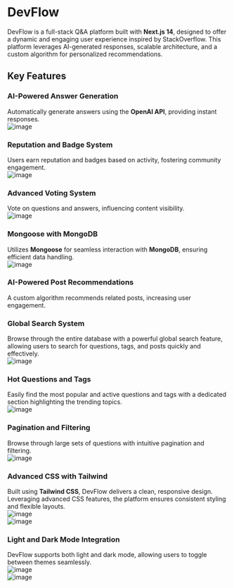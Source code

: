 # DevFlow

DevFlow is a full-stack Q&A platform built with **Next.js 14**, designed to offer a dynamic and engaging user experience inspired by StackOverflow. This platform leverages AI-generated responses, scalable architecture, and a custom algorithm for personalized recommendations.

## Key Features

### AI-Powered Answer Generation
Automatically generate answers using the **OpenAI API**, providing instant responses.  
![image](https://github.com/user-attachments/assets/f428f0cc-9296-406b-9e75-64ab47db738d)  

### Reputation and Badge System
Users earn reputation and badges based on activity, fostering community engagement.  
![image](https://github.com/user-attachments/assets/90bd0490-ed5b-4d12-b34d-dcf3bc54e558)  

### Advanced Voting System
Vote on questions and answers, influencing content visibility.  
![image](https://github.com/user-attachments/assets/4a7bc108-c287-405e-a52a-87fb6e410c42)  

### Mongoose with MongoDB
Utilizes **Mongoose** for seamless interaction with **MongoDB**, ensuring efficient data handling.  
![image](https://github.com/user-attachments/assets/428a476a-1dae-4646-873d-8f6daf2072de)  

### AI-Powered Post Recommendations
A custom algorithm recommends related posts, increasing user engagement.  

### Global Search System
Browse through the entire database with a powerful global search feature, allowing users to search for questions, tags, and posts quickly and effectively.  
![image](https://github.com/user-attachments/assets/bd788087-f93d-4d10-b436-b837fc30c35c)  

### Hot Questions and Tags
Easily find the most popular and active questions and tags with a dedicated section highlighting the trending topics.  
![image](https://github.com/user-attachments/assets/e13c0955-9eff-4fae-8db3-af49a24e08fc)  


### Pagination and Filtering
Browse through large sets of questions with intuitive pagination and filtering.  
![image](https://github.com/user-attachments/assets/f6b519a2-3d23-41a4-b6b3-b510d5e90f63)  

### Advanced CSS with Tailwind
Built using **Tailwind CSS**, DevFlow delivers a clean, responsive design. Leveraging advanced CSS features, the platform ensures consistent styling and flexible layouts.  
![image](https://github.com/user-attachments/assets/cb58ccbc-abea-4969-9ce2-59fa70cf814f)  
![image](https://github.com/user-attachments/assets/24db18e7-39ca-4f56-a886-3eaac91b31d6)  

### Light and Dark Mode Integration
DevFlow supports both light and dark mode, allowing users to toggle between themes seamlessly.  
![image](https://github.com/user-attachments/assets/07b6c9d5-10a6-4b4e-b0af-af041ee42f36)  
![image](https://github.com/user-attachments/assets/e8d6a1df-e6e1-4548-adad-5c91bf8fa1ce)  

